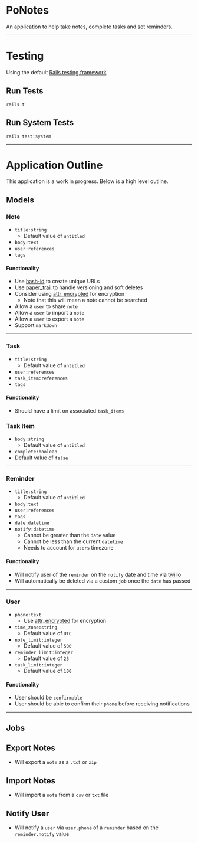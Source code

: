 # PoNotes

An application to help take notes, complete tasks and set reminders.

---

# Testing

Using the default [Rails testing framework](https://guides.rubyonrails.org/testing.html#rails-meets-minitest).

## Run Tests

```
rails t
```

## Run System Tests

```
rails test:system
```

---

# Application Outline

This application is a work in progress. Below is a high level outline.

## Models

### Note

- `title:string`
  - Default value of `untitled`
- `body:text`
- `user:references`
- `tags`

#### Functionality

- Use [hash-id](https://rubygems.org/gems/hashid-rails) to create unique URLs
- Use [paper_trail](https://github.com/paper-trail-gem/paper_trail) to handle versioning and soft deletes
- Consider using [attr_encrypted](https://github.com/attr-encrypted/) for encryption
  - Note that this will mean a note cannot be searched
- Allow a `user` to share `note`
- Allow a `user` to import a `note`
- Allow a `user` to export a `note`
- Support `markdown`

---

### Task

- `title:string`
  - Default value of `untitled`
- `user:references`
- `task_item:references`
- `tags`

#### Functionality

- Should have a limit on associated `task_items`

### Task Item

- `body:string`
  - Default value of `untitled`
- `complete:boolean`
- Default value of `false`

---

### Reminder

- `title:string`
  - Default value of `untitled`
- `body:text`
- `user:references`
- `tags`
- `date:datetime`
- `notify:datetime`
  - Cannot be greater than the `date` value
  - Cannot be less than the current `datetime`
  - Needs to account for `users` timezone

#### Functionality

- Will notify user of the `reminder` on the `notify` date and time via [twilio](https://www.twilio.com/)
- Will automatically be deleted via a custom `job` once the `date` has passed

---

### User

- `phone:text`
  - Use [attr_encrypted](https://github.com/attr-encrypted/) for encryption
- `time_zone:string`
  - Default value of `UTC`
- `note_limit:integer`
  - Default value of `500`
- `reminder_limit:integer`
  - Default value of `25`
- `task_limit:integer`
  - Default value of `100`

#### Functionality

- User should be `confirmable`
- User should be able to confirm their `phone` before receiving notifications

---

## Jobs

## Export Notes

- Will export a `note` as a `.txt` or `zip`

## Import Notes

- Will import a `note` from a `csv` or `txt` file

## Notify User

- Will notify a `user` via `user.phone` of a `reminder` based on the `reminder.notify` value
